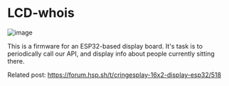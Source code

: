 # LCD-whois

![image](https://user-images.githubusercontent.com/11610199/158031663-4bffeeae-229d-4d91-9f91-a5b1cf0d9abc.png)


This is a firmware for an ESP32-based display board. It's task is to periodically call our API, and display info about people currently sitting there.

Related post: https://forum.hsp.sh/t/cringesplay-16x2-display-esp32/518

